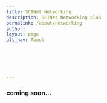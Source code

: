 ```yaml
---
title: SCINet Networking
description: SCINet Networking plan
permalink: /about/networking
author:
layout: page
alt_nav: About

 




---
```


### coming soon...

<!--
## Getting started material for authors.
(please remove after writing the article)

* For examples of formatting in markdown see [this page]({{ site.baseurl }}/theme/)
* To add photos
  1. place them in the `/assets/img/` directory
  2. place them on the page using this tag:

  ```markdown
  ![]({{ site.baseurl }}/assets/img/example_pic.jpg)
  ```

## Page specific instructions

This should cover the  design of the networks

what has been done

what is planned

relationship to I2
-->
